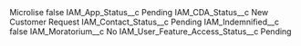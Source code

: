 <?xml version="1.0" encoding="UTF-8"?>
<CustomMetadata xmlns="http://soap.sforce.com/2006/04/metadata" xmlns:xsi="http://www.w3.org/2001/XMLSchema-instance" xmlns:xsd="http://www.w3.org/2001/XMLSchema">
    <label>Microlise</label>
    <protected>false</protected>
    <values>
        <field>IAM_App_Status__c</field>
        <value xsi:type="xsd:string">Pending</value>
    </values>
    <values>
        <field>IAM_CDA_Status__c</field>
        <value xsi:type="xsd:string">New Customer Request</value>
    </values>
    <values>
        <field>IAM_Contact_Status__c</field>
        <value xsi:type="xsd:string">Pending</value>
    </values>
    <values>
        <field>IAM_Indemnified__c</field>
        <value xsi:type="xsd:boolean">false</value>
    </values>
    <values>
        <field>IAM_Moratorium__c</field>
        <value xsi:type="xsd:string">No</value>
    </values>
    <values>
        <field>IAM_User_Feature_Access_Status__c</field>
        <value xsi:type="xsd:string">Pending</value>
    </values>
</CustomMetadata>
